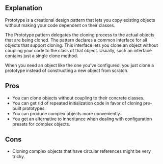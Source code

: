 ## Explanation

Prototype is a creational design pattern that lets you copy existing objects without making your code dependent on their classes.

The Prototype pattern delegates the cloning process to the actual objects that are being cloned. 
The pattern declares a common interface for all objects that support cloning. 
This interface lets you clone an object without coupling your code to the class of that object. 
Usually, such an interface contains just a single clone method.

When you need an object like the one you’ve configured, you just clone a prototype instead of constructing a new object from scratch.

## Pros

- You can clone objects without coupling to their concrete classes.
- You can get rid of repeated initialization code in favor of cloning pre-built prototypes.
- You can produce complex objects more conveniently.
- You get an alternative to inheritance when dealing with configuration presets for complex objects.

## Cons

- Cloning complex objects that have circular references might be very tricky.